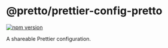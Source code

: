 # @pretto/prettier-config-pretto

[![npm version](https://img.shields.io/npm/v/@pretto/prettier-config-pretto.svg?style=flat)](https://www.npmjs.com/package/@pretto/prettier-config-pretto)

A shareable Prettier configuration.
